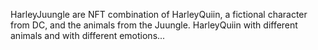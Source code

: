 HarleyJuungle are NFT combination of HarleyQuiin, a fictional character from DC, and the animals from the Juungle. 
HarleyQuiin with different animals and with different emotions...

